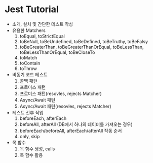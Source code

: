 # Jest Tutorial

- 소개, 설치 및 간단한 테스트 작성
- 유용한 Matchers
  1. toEqual, toStrictEqual
  2. toBeNull, toBeUndefined, toBeDefined, toBeTruthy, toBeFalsy
  3. toBeGreaterThan, toBeGreaterThanOrEqual, toBeLessThan, toBeLessThanOrEqual, toBeCloseTo
  4. toMatch
  5. toContain
  6. toThrow
- 비동기 코드 테스트
  1. 콜백 패턴
  2. 프로미스 패턴
  3. 프로미스 패턴(resovles, rejects Matcher)
  4. Async/Await 패턴
  5. Async/Await 패턴(resovles, rejects Matcher)
- 테스트 전후 작업
  1. beforeEach, afterEach
  2. beforeAll, afterAll (DB에서 하나의 데이터를 가져오는 경우)
  3. beforeEach/beforeAll, afterEach/afterAll 작동 순서
  4. only, skip
- 목 함수
  1. 목 함수 생성, calls
  2. 목 함수 활용